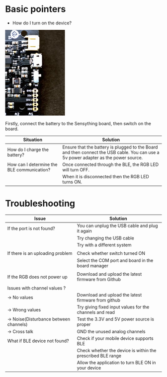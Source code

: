 
# Basic pointers

* How do I turn on the device?

![switch](images//switch.jpg)

Firstly, connect the battery to the Sensything board, then switch on the board.

| Situation                        | Solution                                                                                                                             |
|----------------------------------|--------------------------------------------------------------------------------------------------------------------------------------|
| How do I charge the battery?     | Ensure that the battery is plugged to the Board and then connect the USB cable.  You can use a 5v power adapter as the power source. |
| How can I determine the BLE communication?      | Once connected through the BLE, the RGB LED will turn OFF.  |
|                                  | When it is disconnected then the RGB LED turns ON.      |

# Troubleshooting 

| Issue                                      | Solution                                                        |
|--------------------------------------------|-----------------------------------------------------------------|
| If the port is not found?                  | You can unplug the USB cable and plug it again                  |
|                                            | Try changing the USB cable                                      |
|                                            | Try with a different system                                     |
|                                            |                                                                 |
| If there is an uploading problem           | Check whether switch turned ON                                  |
|                                            | Select the COM port and board in the board manager              |                         |                                            | Check for the latest version of arduino ide and esp-idf.    | 
|                                            |                                                                 |
| If the RGB does not power up               | Download and upload the latest firmware from Github             |
|                                            |                                                                 |
| Issues with channel values ?               |                                                                 |
| -> No values                               | Download and upload the latest firmware from github             |
| -> Wrong values                            | Try giving fixed input values for the channels and read         |
| -> Noise(Disturbance between channels)     | Test the 3.3V and 5V power source is proper                     |
| -> Cross talk                              | GND the unused analog channels                                  |                          |                                            |                                                                 |
| What if BLE device not found?              | Check if your mobile device supports BLE                        |
|                                            | Check whether the device is within the prescribed BLE range     |
|                                            | Allow the application to turn BLE ON in your device             |                         |                                            |                                                                 |                                           


